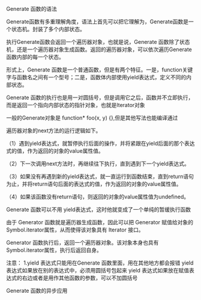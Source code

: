 Generate 函数的语法

Generate函数有多重理解角度，语法上首先可以把它理解为，Generate函数是一个状态机。封装了多个内部状态。

执行Generate函数会返回一个遍历器对象，也就是说，Generate 函数除了状态机，还是一个遍历器对象生成函数。返回的遍历器对象，可以依次遍历Generate函数内部的每一个状态。

形式上，Generate 函数是一个普通函数，但是有两个特征。一是，function关键字与函数名之间有一个型号；二是，函数体内部使用yield表达式，定义不同的内部状态。

Generate 函数的执行也是用一对圆括号，但是调用它之后，函数并不立即执行，而是返回一个指向内部状态的指针对象，也就是Iterator对象

一般的Generate对象是 function* foo(x, y) {},但是其他写法也能编译通过

遍历器对象的next方法的运行逻辑如下。

（1）遇到yield表达式，就暂停执行后面的操作，并将紧跟在yield后面的那个表达式的值，作为返回的对象的value属性值。

（2）下一次调用next方法时，再继续往下执行，直到遇到下一个yield表达式。

（3）如果没有再遇到新的yield表达式，就一直运行到函数结束，直到return语句为止，并将return语句后面的表达式的值，作为返回的对象的value属性值。

（4）如果该函数没有return语句，则返回的对象的value属性值为undefined。

Generate 函数可以不用 yield表达式，这时他就变成了一个单纯的暂缓执行函数

由于 Generator 函数就是遍历器生成函数，因此可以把 Generator 赋值给对象的Symbol.iterator属性，从而使得该对象具有 Iterator 接口。

Generator 函数执行后，返回一个遍历器对象。该对象本身也具有Symbol.iterator属性，执行后返回自身。

注意：
1.yield 表达式只能用在Generate 函数里面，用在其他地方都会报错
  yield 表达式如果放在别的表达式中，必须用圆括号包起来
  yield 表达式如果放在赋值表达式的右边或者是用作其他函数的参数，可以不加圆括号




Generate 函数的异步应用
